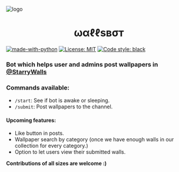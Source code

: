![logo](https://telegra.ph/file/30c52a5cbb61c3010efb1.jpg)
<h1 align="center">ωαℓℓѕвσт</h1>

[![made-with-python](https://img.shields.io/badge/Made%20with-Python-1f425f.svg)](https://www.python.org/)
[![License: MIT](https://img.shields.io/badge/License-MIT-yellow.svg)](https://opensource.org/licenses/MIT)
[![Code style: black](https://img.shields.io/badge/code%20style-black-000000.svg)](https://github.com/psf/black)

### Bot which helps user and admins post wallpapers in [@StarryWalls](https://t.me/starrywalls)

### Commands available:
- `/start`: See if bot is awake or sleeping.
- `/submit`: Post wallpapers to the channel.

#### Upcoming features:
- Like button in posts.
- Wallpaper search by category (once we have enough walls in our collection for every category.)
- Option to let users view their submitted walls.

**Contributions of all sizes are welcome :)**
